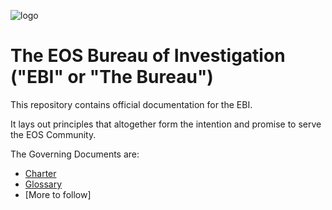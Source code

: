 ![logo](https://github.com/TheEOSBureau/OfficialDocumentation/blob/master/logo.png "The EOS Bureau of Investigation")

# The EOS Bureau of Investigation ("EBI" or "The Bureau")

This repository contains official documentation for the EBI.

It lays out principles that altogether form the intention and promise to serve the EOS Community.

The Governing Documents are:

 * [Charter](https://github.com/TheEOSBureau/OfficialDocumentation/blob/master/Charter.md)
 * [Glossary](https://github.com/TheEOSBureau/OfficialDocumentation/blob/master/Glossary.md)
 * [More to follow]
